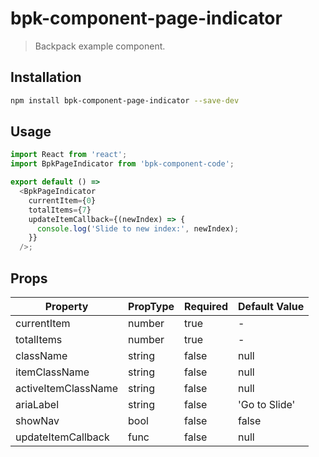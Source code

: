 # bpk-component-page-indicator

> Backpack example component.

## Installation

```sh
npm install bpk-component-page-indicator --save-dev
```

## Usage

```js
import React from 'react';
import BpkPageIndicator from 'bpk-component-code';

export default () =>
  <BpkPageIndicator
    currentItem={0}
    totalItems={7}
    updateItemCallback={(newIndex) => {
      console.log('Slide to new index:', newIndex);
    }}
  />;
```

## Props

| Property            | PropType | Required | Default Value |
|---------------------|----------|----------|---------------|
| currentItem         | number   | true     | -             |
| totalItems          | number   | true     | -             |
| className           | string   | false    | null          |
| itemClassName       | string   | false    | null          |
| activeItemClassName | string   | false    | null          |
| ariaLabel           | string   | false    | 'Go to Slide' |
| showNav             | bool     | false    | false         |
| updateItemCallback  | func     | false    | null          |
